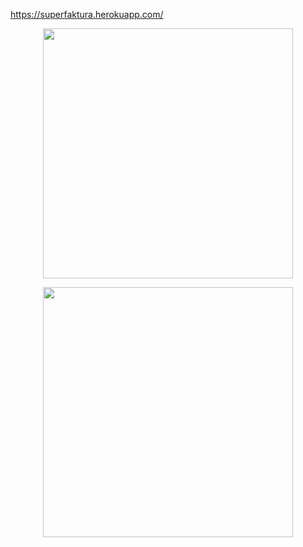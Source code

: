 https://superfaktura.herokuapp.com/


<p align="center"><a href="https://laravel.com" target="_blank"><img src="https://raw.githubusercontent.com/laravel/art/master/logo-lockup/5%20SVG/2%20CMYK/1%20Full%20Color/laravel-logolockup-cmyk-red.svg" width="400"></a></p>

<p align="center"><a href="https://reactjs.org/" target="_blank"><img src="https://upload.wikimedia.org/wikipedia/commons/a/a7/React-icon.svg" width="400"></a></p>


